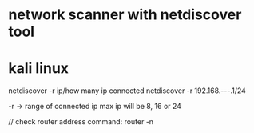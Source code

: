 # network scanner with netdiscover tool
# kali linux

netdiscover -r ip/how many ip connected
netdiscover -r 192.168.---.1/24

-r -> range of connected ip
max ip will be 8, 16 or 24

// check router address
command: router -n

